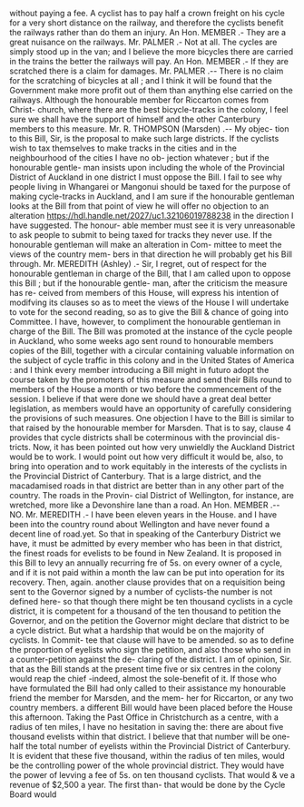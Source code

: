 without paying a fee. A cyclist has to pay half a crown freight on his cycle for a very short distance on the railway, and therefore the cyclists benefit the railways rather than do them an injury. An Hon. MEMBER .- They are a great nuisance on the railways. Mr. PALMER .- Not at all. The cycles are simply stood up in the van; and I believe the more bicycles there are carried in the trains the better the railways will pay. An Hon. MEMBER .- If they are scratched there is a claim for damages. Mr. PALMER .-- There is no claim for the scratching of bicycles at all ; and I think it will be found that the Government make more profit out of them than anything else carried on the railways. Although the honourable member for Riccarton comes from Christ- church, where there are the best bicycle-tracks in the colony, I feel sure we shall have the support of himself and the other Canterbury members to this measure. Mr. R. THOMPSON (Marsden) .-- My objec- tion to this Bill, Sir, is the proposal to make such large districts. If the cyclists wish to tax themselves to make tracks in the cities and in the neighbourhood of the cities I have no ob- jection whatever ; but if the honourable gentle- man insists upon including the whole of the Provincial District of Auckland in one district I must oppose the Bill. I fail to see why people living in Whangarei or Mangonui should be taxed for the purpose of making cycle-tracks in Auckland, and I am sure if the honourable gentleman looks at the Bill from that point of view he will offer no objection to an alteration https://hdl.handle.net/2027/uc1.32106019788238 in the direction I have suggested. The honour- able member must see it is very unreasonable to ask people to submit to being taxed for tracks they never use. If the honourable gentleman will make an alteration in Com- mittee to meet the views of the country mem- bers in that direction he will probably get his Bill through. Mr. MEREDITH (Ashley) .- Sir, I regret, out of respect for the honourable gentleman in charge of the Bill, that I am called upon to oppose this Bill ; but if the honourable gentle- man, after the criticism the measure has re- ceived from members of this House, will express his intention of modifving its clauses so as to meet the views of the House I will undertake to vote for the second reading, so as to give the Bill & chance of going into Committee. I have, however, to compliment the honourable gentleman in charge of the Bill. The Bill was promoted at the instance of the cycle people in Auckland, who some weeks ago sent round to honourable members copies of the Bill, together with a circular containing valuable information on the subject of cycle traffic in this colony and in the United States of America : and I think every member introducing a Bill might in futuro adopt the course taken by the promoters of this measure and send their Bills round to members of the House a month or two before the commencement of the session. I believe if that were done we should have a great deal better legislation, as members would have an opportunity of carefully considering the provisions of such measures. One objection I have to the Bill is similar to that raised by the honourable member for Marsden. That is to say, clause 4 provides that cycle districts shall be coterminous with the provincial dis- tricts. Now, it has been pointed out how very unwieldly the Auckland District would be to work. I would point out how very difficult it would be, also, to bring into operation and to work equitably in the interests of the cyclists in the Provincial District of Canterbury. That is a large district, and the macadamised roads in that district are better than in any other part of the country. The roads in the Provin- cial District of Wellington, for instance, are wretched, more like a Devonshire lane than a road. An Hon. MEMBER .-- NO. Mr. MEREDITH .- I have been eleven years in the House. and I have been into the country round about Wellington and have never found a decent line of road.yet. So that in speaking of the Canterbury District we have, it must be admitted by every member who has been in that district, the finest roads for evelists to be found in New Zealand. It is proposed in this Bill to levy an annually recurring fre of 5s. on every owner of a cycle, and if it is not paid within a month the law can be put into operation for its recovery. Then, again. another clause provides that on a requisition being sent to the Governor signed by a number of cyclists-the number is not defined here- so that though there might be ten thousand cyclists in a cycle district, it is competent for a thousand of the ten thousand to petition the Governor, and on the petition the Governor might declare that district to be a cycle district. But what a hardship that would be on the majority of cyclists. In Commit- tee that clause will have to be amended. so as to define the proportion of eyelists who sign the petition, and also those who send in a counter-petition against the de- claring of the district. I am of opinion, Sir. that as the Bill stands at the present time five or six centres in the colony would reap the chief -indeed, almost the sole-benefit of it. If those who have formulated the Bill had only called to their assistance my honourable friend the member for Marsden, and the mem- her for Riccarton, or any two country members. a different Bill would have been placed before the House this afternoon. Taking the Past Office in Christchurch as a centre, with a radius of ten miles, I have no hesitation in saving the: there are about five thousand evelists within that district. I believe that that number will be one-half the total number of eyelists within the Provincial District of Canterbury. It is evident that these five thousand, within the radius of ten miles, would be the controlling power of the whole provincial district. They would have the power of levving a fee of 5s. on ten thousand cyclists. That would & ve a revenue of $2,500 a year. The first than- that would be done by the Cycle Board would 